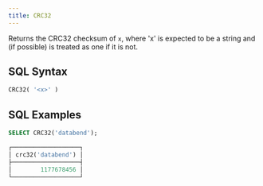 ```yaml
---
title: CRC32
---
```


Returns the CRC32 checksum of `x`, where 'x' is expected to be a string and (if possible) is treated as one if it is not.

## SQL Syntax

```sql
CRC32( '<x>' )
```

## SQL Examples

```sql
SELECT CRC32('databend');

┌───────────────────┐
│ crc32('databend') │
├───────────────────┤
│        1177678456 │
└───────────────────┘
```